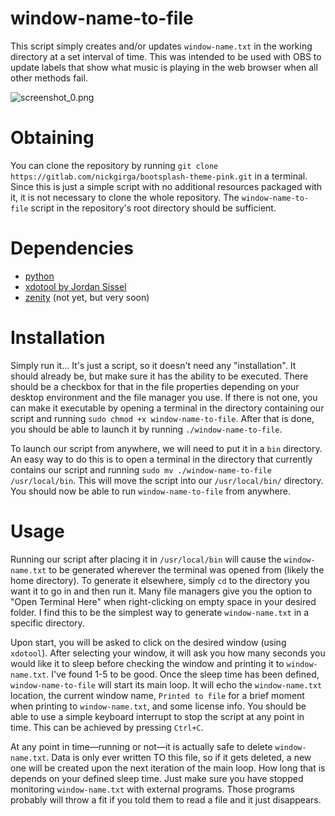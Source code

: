 # window-name-to-file
This script simply creates and/or updates `window-name.txt` in the working directory at a set interval of time. This was intended to be used with OBS to update labels that show what music is playing in the web browser when all other methods fail.

![screenshot_0.png](.screenshots/screenshot_0.png)

# Obtaining
You can clone the repository by running `git clone https://gitlab.com/nickgirga/bootsplash-theme-pink.git` in a terminal. Since this is just a simple script with no additional resources packaged with it, it is not necessary to clone the whole repository. The `window-name-to-file` script in the repository's root directory should be sufficient.

# Dependencies
 - [python](https://www.python.org/)
 - [xdotool by Jordan Sissel](https://github.com/jordansissel/xdotool)
 - [zenity](https://gitlab.gnome.org/GNOME/zenity) (not yet, but very soon)

# Installation
Simply run it... It's just a script, so it doesn't need any "installation". It should already be, but make sure it has the ability to be executed. There should be a checkbox for that in the file properties depending on your desktop environment and the file manager you use. If there is not one, you can make it executable by opening a terminal in the directory containing our script and running `sudo chmod +x window-name-to-file`. After that is done, you should be able to launch it by running `./window-name-to-file`.

To launch our script from anywhere, we will need to put it in a `bin` directory. An easy way to do this is to open a terminal in the directory that currently contains our script and running `sudo mv ./window-name-to-file /usr/local/bin`. This will move the script into our `/usr/local/bin/` directory. You should now be able to run `window-name-to-file` from anywhere.

# Usage
Running our script after placing it in `/usr/local/bin` will cause the `window-name.txt` to be generated wherever the terminal was opened from (likely the home directory). To generate it elsewhere, simply `cd` to the directory you want it to go in and then run it. Many file managers give you the option to "Open Terminal Here" when right-clicking on empty space in your desired folder. I find this to be the simplest way to generate `window-name.txt` in a specific directory.

Upon start, you will be asked to click on the desired window (using `xdotool`). After selecting your window, it will ask you how many seconds you would like it to sleep before checking the window and printing it to `window-name.txt`. I've found 1-5 to be good. Once the sleep time has been defined, `window-name-to-file` will start its main loop. It will echo the `window-name.txt` location, the current window name, `Printed to file` for a brief moment when printing to `window-name.txt`, and some license info. You should be able to use a simple keyboard interrupt to stop the script at any point in time. This can be achieved by pressing `Ctrl+C`.

At any point in time—running or not—it is actually safe to delete `window-name.txt`. Data is only ever written TO this file, so if it gets deleted, a new one will be created upon the next iteration of the main loop. How long that is depends on your defined sleep time. Just make sure you have stopped monitoring `window-name.txt` with external programs. Those programs probably will throw a fit if you told them to read a file and it just disappears.
